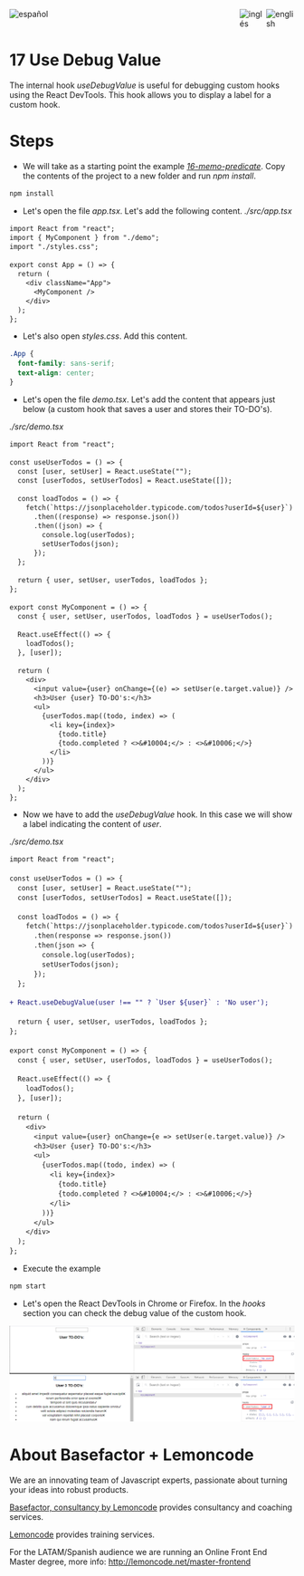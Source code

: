 
[<img align="left" src="https://images.squarespace-cdn.com/content/v1/56cdb491a3360cdd18de5e16/1536155167931-3JJ7O74IM4QP88L0RQS9/3_200.png" alt="español" width="170"/>](https://lemoncode.net/) 


[<img align="right" src="https://upload.wikimedia.org/wikipedia/commons/thumb/7/7c/Spain_flag_icon.svg/1200px-Spain_flag_icon.svg.png" alt="english" width="50"/>](https://github.com/Lemoncode/react-hooks-by-example/blob/master/17-use-debug-value/Readme_es.md)
[<img align="right" src="https://assets.stickpng.com/images/580b585b2edbce24c47b2836.png" alt="inglés" width="47"/>](https://github.com/Lemoncode/react-hooks-by-example/blob/master/17-use-debug-value/Readme.md)
  
<br>
<br>


# 17 Use Debug Value

The internal hook _useDebugValue_ is useful for debugging custom hooks using the React DevTools. This hook allows you to display a label for a custom hook.

# Steps

- We will take as a starting point the example [_16-memo-predicate_](https://github.com/Lemoncode/react-hooks-by-example/blob/master/16-memo-predicate). Copy the contents of the project to a new folder and run _npm install_.

```bash
npm install
```

- Let's open the file _app.tsx_. Let's add the following content.
  _./src/app.tsx_

```tsx
import React from "react";
import { MyComponent } from "./demo";
import "./styles.css";

export const App = () => {
  return (
    <div className="App">
      <MyComponent />
    </div>
  );
};
```

- Let's also open _styles.css_. Add this content.

```css
.App {
  font-family: sans-serif;
  text-align: center;
}
```

- Let's open the file _demo.tsx_. Let's add the content that appears just below (a custom hook that saves a user and stores their TO-DO's).

_./src/demo.tsx_

```tsx
import React from "react";

const useUserTodos = () => {
  const [user, setUser] = React.useState("");
  const [userTodos, setUserTodos] = React.useState([]);

  const loadTodos = () => {
    fetch(`https://jsonplaceholder.typicode.com/todos?userId=${user}`)
      .then((response) => response.json())
      .then((json) => {
        console.log(userTodos);
        setUserTodos(json);
      });
  };

  return { user, setUser, userTodos, loadTodos };
};

export const MyComponent = () => {
  const { user, setUser, userTodos, loadTodos } = useUserTodos();

  React.useEffect(() => {
    loadTodos();
  }, [user]);

  return (
    <div>
      <input value={user} onChange={(e) => setUser(e.target.value)} />
      <h3>User {user} TO-DO's:</h3>
      <ul>
        {userTodos.map((todo, index) => (
          <li key={index}>
            {todo.title}
            {todo.completed ? <>&#10004;</> : <>&#10006;</>}
          </li>
        ))}
      </ul>
    </div>
  );
};
```


- Now we have to add the _useDebugValue_ hook. In this case we will show a label indicating the content of _user_.

_./src/demo.tsx_

```diff
import React from "react";

const useUserTodos = () => {
  const [user, setUser] = React.useState("");
  const [userTodos, setUserTodos] = React.useState([]);

  const loadTodos = () => {
    fetch(`https://jsonplaceholder.typicode.com/todos?userId=${user}`)
      .then(response => response.json())
      .then(json => {
        console.log(userTodos);
        setUserTodos(json);
      });
  };

+ React.useDebugValue(user !== "" ? `User ${user}` : 'No user');

  return { user, setUser, userTodos, loadTodos };
};

export const MyComponent = () => {
  const { user, setUser, userTodos, loadTodos } = useUserTodos();

  React.useEffect(() => {
    loadTodos();
  }, [user]);

  return (
    <div>
      <input value={user} onChange={e => setUser(e.target.value)} />
      <h3>User {user} TO-DO's:</h3>
      <ul>
        {userTodos.map((todo, index) => (
          <li key={index}>
            {todo.title}
            {todo.completed ? <>&#10004;</> : <>&#10006;</>}
          </li>
        ))}
      </ul>
    </div>
  );
};
```

- Execute the example

```bash
npm start
```

- Let's open the React DevTools in Chrome or Firefox. In the _hooks_ section you can check the debug value of the custom hook.

![01-dev-tools](./resources/01-dev-tools.png)

# About Basefactor + Lemoncode

We are an innovating team of Javascript experts, passionate about turning your ideas into robust products.

[Basefactor, consultancy by Lemoncode](http://www.basefactor.com) provides consultancy and coaching services.

[Lemoncode](http://lemoncode.net/services/en/#en-home) provides training services.

For the LATAM/Spanish audience we are running an Online Front End Master degree, more info: http://lemoncode.net/master-frontend
